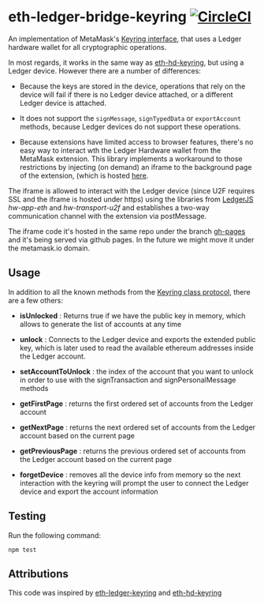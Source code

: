 eth-ledger-bridge-keyring [![CircleCI](https://circleci.com/gh/MetaMask/eth-ledger-bridge-keyring.svg?style=svg)](https://circleci.com/gh/MetaMask/eth-ledger-bridge-keyring)
==================

An implementation of MetaMask's [Keyring interface](https://github.com/MetaMask/eth-simple-keyring#the-keyring-class-protocol), that uses a Ledger hardware wallet for all cryptographic operations.

In most regards, it works in the same way as
[eth-hd-keyring](https://github.com/MetaMask/eth-hd-keyring), but using a Ledger
device. However there are a number of differences:

- Because the keys are stored in the device, operations that rely on the device
  will fail if there is no Ledger device attached, or a different Ledger device
  is attached.

- It does not support the `signMessage`, `signTypedData` or `exportAccount`
  methods, because Ledger devices do not support these operations.

- Because extensions have limited access to browser features, there's no easy way to interact wth the Ledger Hardware wallet from the MetaMask extension. This library implements a workaround to those restrictions by injecting (on demand) an iframe to the background page of the extension, (which is hosted [here](https://metamask.github.io/eth-ledger-bridge-keyring/index.html).

The iframe is allowed to interact with the Ledger device (since U2F requires SSL and the iframe is hosted under https) using the libraries from [LedgerJS](https://github.com/LedgerHQ/ledgerjs) *hw-app-eth* and *hw-transport-u2f* and establishes a two-way communication channel with the extension via postMessage.

The iframe code it's hosted in the same repo under the branch [gh-pages](https://github.com/MetaMask/eth-ledger-bridge-keyring/tree/gh-pages) and it's being served via github pages. In the future we might move it under the metamask.io domain.

Usage
-----

In addition to all the known methods from the [Keyring class protocol](https://github.com/MetaMask/eth-simple-keyring#the-keyring-class-protocol),
there are a few others:


- **isUnlocked** : Returns true if we have the public key in memory, which allows to generate the list of accounts at any time

- **unlock** : Connects to the Ledger device and exports the extended public key, which is later used to read the available ethereum addresses inside the Ledger account.

- **setAccountToUnlock** : the index of the account that you want to unlock in order to use with the signTransaction and signPersonalMessage methods

- **getFirstPage** : returns the first ordered set of accounts from the Ledger account

- **getNextPage** : returns the next ordered set of accounts from the Ledger account based on the current page

- **getPreviousPage** : returns the previous ordered set of accounts from the Ledger account based on the current page

- **forgetDevice** : removes all the device info from memory so the next interaction with the keyring will prompt the user to connect the Ledger device and export the account information

Testing
-------
Run the following command:

```
npm test
```



Attributions
-------
This code was inspired by [eth-ledger-keyring](https://github.com/jamespic/eth-ledger-keyring) and [eth-hd-keyring](https://github.com/MetaMask/eth-hd-keyring)
